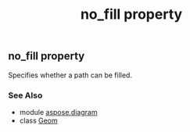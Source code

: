﻿---
title: no_fill property
second_title: Aspose.Diagram for Python via .NET API References
description: 
type: docs
weight: 70
url: /python-net/aspose.diagram/geom/no_fill/
is_root: false
---

## no_fill property


Specifies whether a path can be filled.

### See Also
* module [aspose.diagram](../../)
* class [Geom](/diagram/python-net/aspose.diagram/geom)
